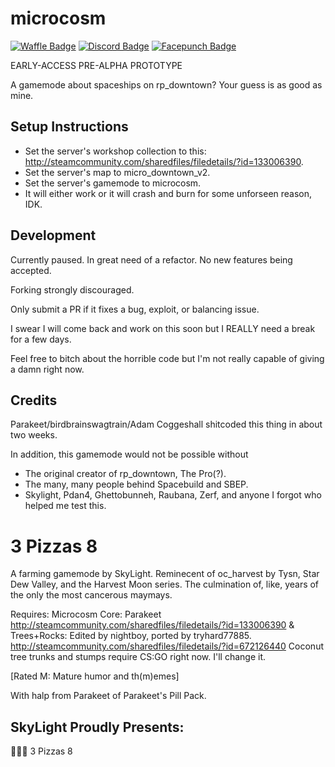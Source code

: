 # microcosm
[![Waffle Badge](https://badge.waffle.io/birdbrainswagtrain/microcosm.png?label=ready&title=Ready)](https://waffle.io/birdbrainswagtrain/microcosm)
[![Discord Badge](https://img.shields.io/badge/Developer_Discord-Join-blue.svg)](https://discord.gg/Gzg3Wjx)
[![Facepunch Badge](https://img.shields.io/badge/Facepunch_Thread-Discuss-red.svg)](https://facepunch.com/showthread.php?t=1547623)

EARLY-ACCESS PRE-ALPHA PROTOTYPE

A gamemode about spaceships on rp_downtown? Your guess is as good as mine.

## Setup Instructions
- Set the server's workshop collection to this: http://steamcommunity.com/sharedfiles/filedetails/?id=133006390.
- Set the server's map to micro_downtown_v2.
- Set the server's gamemode to microcosm.
- It will either work or it will crash and burn for some unforseen reason, IDK.

## Development

Currently paused. In great need of a refactor. No new features being accepted.

Forking strongly discouraged.

Only submit a PR if it fixes a bug, exploit, or balancing issue.

I swear I will come back and work on this soon but I REALLY need a break for a few days.

Feel free to bitch about the horrible code but I'm not really capable of giving a damn right now.

## Credits
Parakeet/birdbrainswagtrain/Adam Coggeshall shitcoded this thing in about two weeks.

In addition, this gamemode would not be possible without
- The original creator of rp_downtown, The Pro(?).
- The many, many people behind Spacebuild and SBEP.
- Skylight, Pdan4, Ghettobunneh, Raubana, Zerf, and anyone I forgot who helped me test this.




# 3 Pizzas 8

A farming gamemode by SkyLight.
Reminecent of oc_harvest by Tysn, Star Dew Valley, and the Harvest Moon series.
The culmination of, like, years of the only the most cancerous maymays.

Requires:   Microcosm Core: Parakeet
            http://steamcommunity.com/sharedfiles/filedetails/?id=133006390
            & Trees+Rocks: Edited by nightboy, ported by tryhard77885.
            http://steamcommunity.com/sharedfiles/filedetails/?id=672126440
            Coconut tree trunks and stumps require CS:GO right now. I'll change it.

[Rated M: Mature humor and th(m)emes]

With halp from Parakeet of Parakeet's Pill Pack.

## SkyLight Proudly Presents:

🍕🍕🍕
3 Pizzas 8